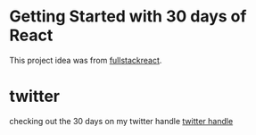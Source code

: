 # Getting Started with  30 days of React

This project idea was from [fullstackreact](https://github.com/fullstack/30-days-of-react).

# twitter

checking out the 30 days on my twitter handle [twitter handle](https://twitter.com/semiteagain/status/1361523506362605575?s=20)